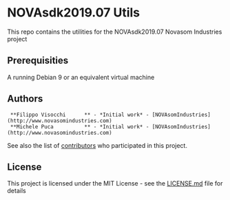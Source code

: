 # NOVAsdk2019.07 Utils
This repo contains the utilities for the NOVAsdk2019.07 Novasom Industries 
project

## Prerequisities
A running Debian 9 or an equivalent virtual machine
## Authors
```
 **Filippo Visocchi      ** - *Initial work* - [NOVAsomIndustries](http://www.novasomindustries.com)
 **Michele Puca          ** - *Initial work* - [NOVAsomIndustries](http://www.novasomindustries.com)
```
See also the list of [contributors](https://gitlab.com/NovasomIndustries/Doc/contributors) who participated in this project.

## License

This project is licensed under the MIT License - see the [LICENSE.md](LICENSE.md) file for details
